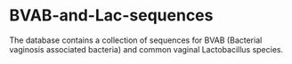 # BVAB-and-Lac-sequences
The database contains a collection of sequences for BVAB (Bacterial vaginosis associated bacteria) and common vaginal Lactobacillus species.
